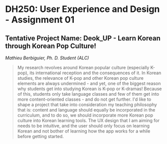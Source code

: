 # DH250: User Experience and Design - Assignment 01
## Tentative Project Name: Deok_UP - Learn Korean through Korean Pop Culture! 
*Mathieu Berbiguier, Ph. D. Student (ALC)*

> My research revolves around Korean popular culture (especially K-pop), its international reception and the consequences of it. In Korean studies, the relevance of K-pop and other Korean pop culture elements are always undermined - and yet, one of the biggest reason why students get into studying Korean is K-pop or K-dramas! Because of this, students only take language classes and few of them get into more content-oriented classes - and do not get further. I'd like to shape a project that take into consideration my teaching philosophy that is: content and language should equally be incorporated in the curriculum, and to do so, we should incorporate more Korean pop culture into Korean learning tools. The UX design that I am aiming for needs to be intuitive, and the user should only focus on learning Korean and not bother of learning how the app works for a while before getting started.
